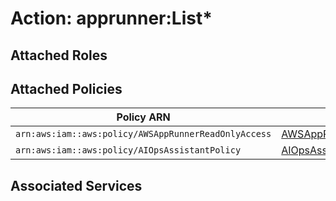 # Action: apprunner:List*

## Attached Roles

## Attached Policies

| Policy ARN | Policy Name |
|------------|-------------|
| `arn:aws:iam::aws:policy/AWSAppRunnerReadOnlyAccess` | [AWSAppRunnerReadOnlyAccess](../policies.md#awsapprunnerreadonlyaccess) |
| `arn:aws:iam::aws:policy/AIOpsAssistantPolicy` | [AIOpsAssistantPolicy](../policies.md#aiopsassistantpolicy) |

## Associated Services

